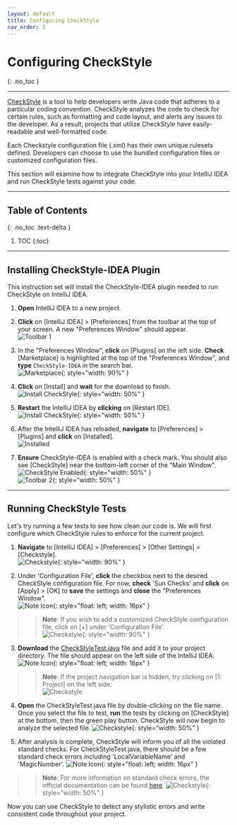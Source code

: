 ```yaml
---
layout: default
title: Configuring CheckStyle
nav_order: 3
---
```


# Configuring CheckStyle
{: .no_toc }


---

[CheckStyle](https://checkstyle.sourceforge.io/) is a tool to help developers write Java code that adheres to a particular coding convention. CheckStyle analyzes the code to check for certain rules, such as formatting and code layout, and alerts any issues to the developer. As a result, projects that utilize CheckStyle have easily-readable and well-formatted code.

Each Checkstyle configuration file (.xml) has their own unique rulesets defined. Developers can choose to use the bundled configuration files or customized configuration files.

This section will examine how to integrate CheckStyle into your IntelliJ IDEA and run CheckStyle tests against your code.

---

## Table of Contents
{: .no_toc .text-delta }

1. TOC
{:toc}

---

## Installing CheckStyle-IDEA Plugin
This instruction set will install the CheckStyle-IDEA plugin needed to run CheckStyle on IntelliJ IDEA.

1. **Open** IntelliJ IDEA to a new project.

2. **Click** on \[IntelliJ IDEA\] > \[Preferences\] from the toolbar at the top of your screen. A new "Preferences Window" should appear.<br>
![Toolbar 1](https://github.com/seungho0106/Documentation/blob/gh-pages/assets/images/version-control/vc4.png?raw=true "Toolbar 1")

3. In the "Preferences Window", **click** on \[Plugins\] on the left side. **Check** \[Marketplace\] is highlighted at the top of the "Preferences Window", and **type** `CheckStyle-IDEA` in the search bar.<br>
![Marketplace](https://github.com/seungho0106/Documentation/blob/gh-pages/assets/images/checkstyle/checkstyle01.png?raw=true "Marketplace"){: style="width: 90%" }

4. **Click** on \[Install\] and **wait** for the download to finish.<br>
![Install CheckStyle](https://github.com/seungho0106/Documentation/blob/gh-pages/assets/images/checkstyle/checkstyle02.png?raw=true "Install CheckStyle"){: style="width: 50%" }

5. **Restart** the IntelliJ IDEA by **clicking** on \[Restart IDE\].<br>
![Install CheckStyle](https://github.com/seungho0106/Documentation/blob/gh-pages/assets/images/checkstyle/checkstyle03.png?raw=true "Install CheckStyle"){: style="width: 50%" }

6. After the IntelliJ IDEA has reloaded, **navigate** to \[Preferences\] > \[Plugins\] and **click** on \[Installed\].<br>
![Installed](https://github.com/seungho0106/Documentation/blob/gh-pages/assets/images/checkstyle/checkstyle04.png?raw=true "Installed")

7. **Ensure** CheckStyle-IDEA is enabled with a check mark. You should also see [CheckStyle] near the bottom-left corner of the "Main Window".<br>
![CheckStyle Enabled](https://github.com/seungho0106/Documentation/blob/gh-pages/assets/images/checkstyle/checkstyle05.png?raw=true "CheckStyle Enabled"){: style="width: 50%" }<br>
![Toolbar 2](https://github.com/seungho0106/Documentation/blob/gh-pages/assets/images/checkstyle/checkstyle06.png?raw=true "Toolbar 2"){: style="width: 50%" }

---

## Running CheckStyle Tests
Let's try running a few tests to see how clean our code is. We will first configure which CheckStyle rules to enforce for the current project. 

1. **Navigate** to \[IntelliJ IDEA\] > \[Preferences\] > \[Other Settings\] > \[Checkstyle\].<br>
![Checkstyle](https://github.com/seungho0106/Documentation/blob/gh-pages/assets/images/checkstyle/checkstyle07.png?raw=true "Checkstyle"){: style="width: 90%" }

2. Under 'Configuration File', **click** the checkbox next to the desired CheckStyle configuration file. For now, **check** 'Sun Checks' and **click** on \[Apply\] > \[OK\] to **save** the settings and **close** the "Preferences Window".<br>
![Note Icon](https://github.com/seungho0106/Documentation/blob/gh-pages/assets/images/note-icon.png){: style="float: left; width: 16px" }
>> **Note**: If you wish to add a customized CheckStyle configuration file, click on \[+\] under 'Configuration File'.<br>
![Checkstyle](https://github.com/seungho0106/Documentation/blob/gh-pages/assets/images/checkstyle/checkstyle08.png?raw=true "Checkstyle"){: style="width: 90%" }

3. **Download** the [CheckStyleTest.java](https://github.com/seungho0106/Documentation/blob/gh-pages/assets/images/checkstyle/CheckStyleTest.java) file and add it to your project directory. The file should appear on the left side of the IntelliJ IDEA.<br>
![Note Icon](https://github.com/seungho0106/Documentation/blob/gh-pages/assets/images/note-icon.png){: style="float: left; width: 16px" }
>> **Note**: If the project navigation bar is hidden, try clicking on \[1: Project\] on the left side.<br>
![Checkstyle](https://github.com/seungho0106/Documentation/blob/gh-pages/assets/images/checkstyle/checkstyle09.png?raw=true "Checkstyle")

4. **Open** the CheckStyleTest.java file by double-clicking on the file name. Once you select the file to test, **run** the tests by clicking on \[CheckStyle\] at the bottom, then the green play button. CheckStyle will now begin to analyze the selected file.
![Checkstyle](https://github.com/seungho0106/Documentation/blob/gh-pages/assets/images/checkstyle/checkstyle10.png?raw=true "Checkstyle"){: style="width: 50%" }

5. After analysis is complete, CheckStyle will inform you of all the violated standard checks. For CheckStyleTest.java, there should be a few standard check errors including 'LocalVariableName' and 'MagicNumber'.
![Note Icon](https://github.com/seungho0106/Documentation/blob/gh-pages/assets/images/note-icon.png){: style="float: left; width: 16px" }
>> **Note**: For more information on standard check errors, the official documentation can be found [here](https://checkstyle.sourceforge.io/checks.html).
![Checkstyle](https://github.com/seungho0106/Documentation/blob/gh-pages/assets/images/checkstyle/checkstyle11.png?raw=true "Checkstyle"){: style="width: 50%" }

Now you can use CheckStyle to detect any stylistic errors and write consistent code throughout your project.
